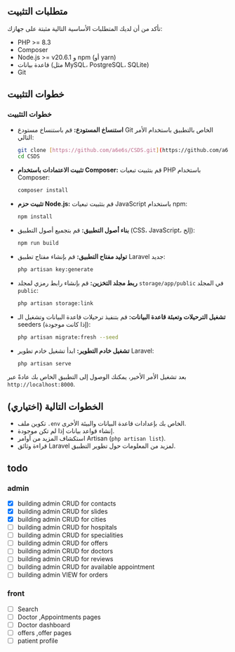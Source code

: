 ## متطلبات التثبيت

تأكد من أن لديك المتطلبات الأساسية التالية مثبتة على جهازك:

* PHP >= 8.3
* Composer
* Node.js >= v20.6.1 و npm (أو yarn) 
* قاعدة بيانات (مثل MySQL، PostgreSQL، SQLite)
* Git

## خطوات التثبيت

### خطوات التثبيت

*  **استنساخ المستودع:** قم باستنساخ مستودع Git الخاص بالتطبيق باستخدام الأمر التالي:
    ```bash
    git clone [https://github.com/a6e6s/CSDS.git](https://github.com/a6e6s/CSDS.git)
    cd CSDS
    ```

*  **تثبيت الاعتمادات باستخدام Composer:** قم بتثبيت تبعيات PHP باستخدام Composer:
    ```bash
    composer install
    ```

*  **تثبيت حزم Node.js:** قم بتثبيت تبعيات JavaScript باستخدام npm:
    ```bash
    npm install
    ```

*  **بناء أصول التطبيق:** قم بتجميع أصول التطبيق (CSS، JavaScript، إلخ):
    ```bash
    npm run build
    ```

*  **توليد مفتاح التطبيق:** قم بإنشاء مفتاح تطبيق Laravel جديد:
    ```bash
    php artisan key:generate
    ```

*  **ربط مجلد التخزين:** قم بإنشاء رابط رمزي لمجلد `storage/app/public` في المجلد `public`:
    ```bash
    php artisan storage:link
    ```

*  **تشغيل الترحيلات وتعبئة قاعدة البيانات:** قم بتنفيذ ترحيلات قاعدة البيانات وتشغيل الـ seeders (إذا كانت موجودة):
    ```bash
    php artisan migrate:fresh --seed
    ```

*  **تشغيل خادم التطوير:** ابدأ تشغيل خادم تطوير Laravel:
    ```bash
    php artisan serve
    ```

بعد تشغيل الأمر الأخير، يمكنك الوصول إلى التطبيق الخاص بك عادةً عبر `http://localhost:8000`.

## الخطوات التالية (اختياري)

* تكوين ملف `.env` الخاص بك بإعدادات قاعدة البيانات والبيئة الأخرى.
* إنشاء قواعد بيانات إذا لم تكن موجودة.
* استكشاف المزيد من أوامر Artisan (`php artisan list`).
* قراءة وثائق Laravel لمزيد من المعلومات حول تطوير التطبيق.




## todo

### admin
  - [x] building admin CRUD for contacts 
  - [x] building admin CRUD for slides 
  - [x] building admin CRUD for cities
  - [ ] building admin CRUD for hospitals
  - [ ] building admin CRUD for specialities
  - [ ] building admin CRUD for offers
  - [ ] building admin CRUD for doctors
  - [ ] building admin CRUD for reviews
  - [ ] building admin CRUD for available appointment
  - [ ] building admin VIEW for orders

### front
  - [ ] Search
  - [ ] Doctor ,Appointments pages
  - [ ] Doctor dashboard
  - [ ] offers ,offer pages
  - [ ] patient profile
